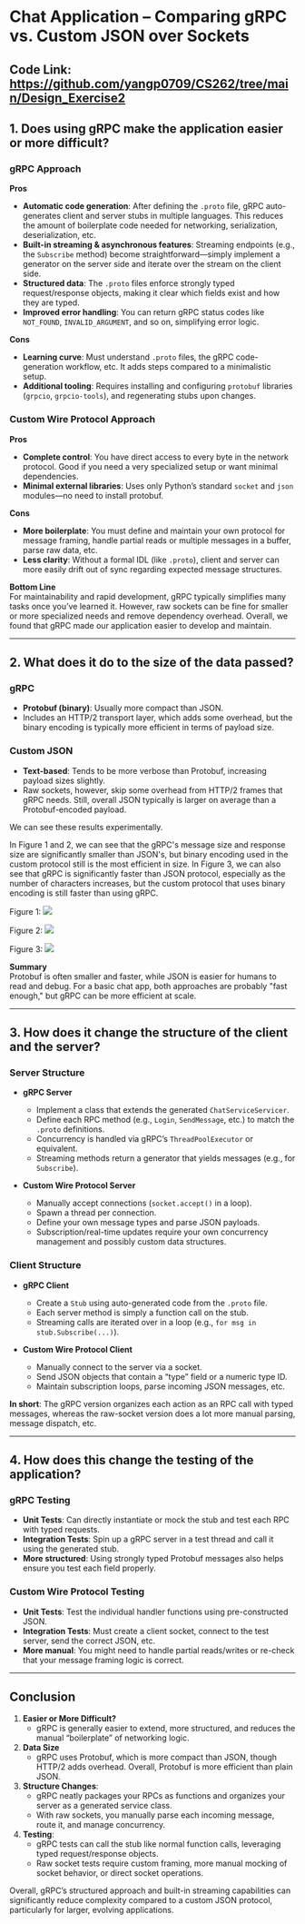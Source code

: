 # Chat Application – Comparing gRPC vs. Custom JSON over Sockets

Code Link: https://github.com/yangp0709/CS262/tree/main/Design_Exercise2
---

## 1. Does using gRPC make the application easier or more difficult?

### gRPC Approach

**Pros**

- **Automatic code generation**: After defining the `.proto` file, gRPC auto-generates client and server stubs in multiple languages. This reduces the amount of boilerplate code needed for networking, serialization, deserialization, etc.
- **Built-in streaming & asynchronous features**: Streaming endpoints (e.g., the `Subscribe` method) become straightforward—simply implement a generator on the server side and iterate over the stream on the client side.
- **Structured data**: The `.proto` files enforce strongly typed request/response objects, making it clear which fields exist and how they are typed.
- **Improved error handling**: You can return gRPC status codes like `NOT_FOUND`, `INVALID_ARGUMENT`, and so on, simplifying error logic.

**Cons**

- **Learning curve**: Must understand `.proto` files, the gRPC code-generation workflow, etc. It adds steps compared to a minimalistic setup.
- **Additional tooling**: Requires installing and configuring `protobuf` libraries (`grpcio`, `grpcio-tools`), and regenerating stubs upon changes.

### Custom Wire Protocol Approach

**Pros**

- **Complete control**: You have direct access to every byte in the network protocol. Good if you need a very specialized setup or want minimal dependencies.
- **Minimal external libraries**: Uses only Python’s standard `socket` and `json` modules—no need to install protobuf.

**Cons**

- **More boilerplate**: You must define and maintain your own protocol for message framing, handle partial reads or multiple messages in a buffer, parse raw data, etc.
- **Less clarity**: Without a formal IDL (like `.proto`), client and server can more easily drift out of sync regarding expected message structures.

**Bottom Line**  
For maintainability and rapid development, gRPC typically simplifies many tasks once you’ve learned it. However, raw sockets can be fine for smaller or more specialized needs and remove dependency overhead. Overall, we found that gRPC made our application easier to develop and maintain.

---

## 2. What does it do to the size of the data passed?

### gRPC

- **Protobuf (binary)**: Usually more compact than JSON.  
- Includes an HTTP/2 transport layer, which adds some overhead, but the binary encoding is typically more efficient in terms of payload size.

### Custom JSON

- **Text-based**: Tends to be more verbose than Protobuf, increasing payload sizes slightly.  
- Raw sockets, however, skip some overhead from HTTP/2 frames that gRPC needs. Still, overall JSON typically is larger on average than a Protobuf-encoded payload.

We can see these results experimentally. 

In Figure 1 and 2, we can see that the gRPC's message size and response size are significantly smaller than JSON's, but binary encoding used in the custom protocol still is the most efficient in size. In Figure 3, we can also see that gRPC is significantly faster than JSON protocol, especially as the number of characters increases, but the custom protocol that uses binary encoding is still faster than using gRPC.

Figure 1:
![](experiment/message_size_plot.png)

Figure 2:
![](experiment/response_size_plot.png)

Figure 3:
![](experiment/time_taken_plot.png)

**Summary**  
Protobuf is often smaller and faster, while JSON is easier for humans to read and debug. For a basic chat app, both approaches are probably "fast enough," but gRPC can be more efficient at scale.

---

## 3. How does it change the structure of the client and the server?

### Server Structure

- **gRPC Server**  
  - Implement a class that extends the generated `ChatServiceServicer`.  
  - Define each RPC method (e.g., `Login`, `SendMessage`, etc.) to match the `.proto` definitions.  
  - Concurrency is handled via gRPC’s `ThreadPoolExecutor` or equivalent.  
  - Streaming methods return a generator that yields messages (e.g., for `Subscribe`).

- **Custom Wire Protocol Server**  
  - Manually accept connections (`socket.accept()` in a loop).  
  - Spawn a thread per connection.  
  - Define your own message types and parse JSON payloads.  
  - Subscription/real-time updates require your own concurrency management and possibly custom data structures.

### Client Structure

- **gRPC Client**  
  - Create a `Stub` using auto-generated code from the `.proto` file.  
  - Each server method is simply a function call on the stub.  
  - Streaming calls are iterated over in a loop (e.g., `for msg in stub.Subscribe(...)`).

- **Custom Wire Protocol Client**  
  - Manually connect to the server via a socket.  
  - Send JSON objects that contain a “type” field or a numeric type ID.  
  - Maintain subscription loops, parse incoming JSON messages, etc.

**In short**: The gRPC version organizes each action as an RPC call with typed messages, whereas the raw-socket version does a lot more manual parsing, message dispatch, etc.

---

## 4. How does this change the testing of the application?

### gRPC Testing

- **Unit Tests**: Can directly instantiate or mock the stub and test each RPC with typed requests.  
- **Integration Tests**: Spin up a gRPC server in a test thread and call it using the generated stub.  
- **More structured**: Using strongly typed Protobuf messages also helps ensure you test each field properly.

### Custom Wire Protocol Testing

- **Unit Tests**: Test the individual handler functions using pre-constructed JSON.  
- **Integration Tests**: Must create a client socket, connect to the test server, send the correct JSON, etc.  
- **More manual**: You might need to handle partial reads/writes or re-check that your message framing logic is correct.

---

## Conclusion

1. **Easier or More Difficult?**  
   - gRPC is generally easier to extend, more structured, and reduces the manual “boilerplate” of networking logic.
2. **Data Size**  
   - gRPC uses Protobuf, which is more compact than JSON, though HTTP/2 adds overhead. Overall, Protobuf is more efficient than plain JSON.  
3. **Structure Changes**:  
   - gRPC neatly packages your RPCs as functions and organizes your server as a generated service class.  
   - With raw sockets, you manually parse each incoming message, route it, and manage concurrency.  
4. **Testing**:  
   - gRPC tests can call the stub like normal function calls, leveraging typed request/response objects.  
   - Raw socket tests require custom framing, more manual mocking of socket behavior, or direct socket operations.

Overall, gRPC’s structured approach and built-in streaming capabilities can significantly reduce complexity compared to a custom JSON protocol, particularly for larger, evolving applications.
